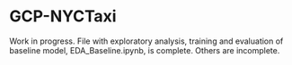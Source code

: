 # GCP-NYCTaxi
Work in progress. File with exploratory analysis, training and evaluation of baseline model, EDA_Baseline.ipynb, is complete. Others are incomplete. 
